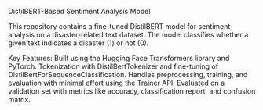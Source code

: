 DistilBERT-Based Sentiment Analysis Model


This repository contains a fine-tuned DistilBERT model for sentiment analysis on a disaster-related text dataset. The model classifies whether a given text indicates a disaster (1) or not (0).

Key Features:
Built using the Hugging Face Transformers library and PyTorch.
Tokenization with DistilBertTokenizer and fine-tuning of DistilBertForSequenceClassification.
Handles preprocessing, training, and evaluation with minimal effort using the Trainer API.
Evaluated on a validation set with metrics like accuracy, classification report, and confusion matrix.
